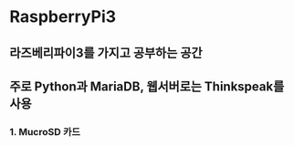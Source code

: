 # RaspberryPi3

## 라즈베리파이3를 가지고 공부하는 공간
## 주로 Python과 MariaDB, 웹서버로는 Thinkspeak를 사용

### 1. MucroSD 카드
